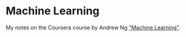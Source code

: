 # Machine Learning

My notes on the Coursera course by Andrew Ng ["Machine Learning"](https://www.coursera.org/learn/machine-learning).